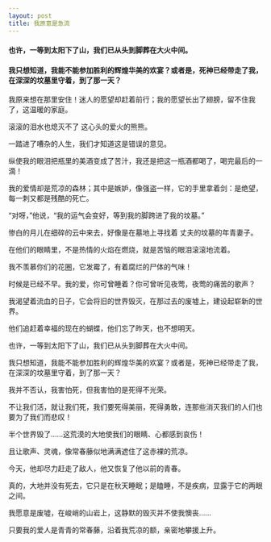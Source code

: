 ```yaml
---
layout: post
title: 我原意是急流
---
```

#### 也许，一等到太阳下了山，我们已从头到脚葬在大火中间。
#### 我只想知道，我能不能参加胜利的辉煌华美的欢宴？或者是，死神已经带走了我，在深深的坟墓里守着，到了那一天？
<!-- more -->
我原来想在那里安住！迷人的愿望却赶着前行；我的愿望长出了翅膀，留不住我了，这温暖的家庭。

滚滚的泪水也熄灭不了 这心头的爱火的熊熊。

一踏进了嘈杂的人生，我们才知道这是错误的意见。

纵使我的眼泪把瓶里的美酒变成了苦汁，我还是把这一瓶酒都喝了，喝完最后的一滴！

我的爱情却是荒凉的森林；其中是嫉妒，像强盗一样，它的手里拿着剑：是绝望，每一刺又都是残酷的死亡。

“对呀，”他说，“我的运气会变好，等到我的脚跨进了我的坟墓。”

惨白的月儿在细碎的云中来去，好像是在墓地上寻找着 丈夫的坟墓的年青妻子。

在他们的眼睛里，不是热情的火焰在燃烧，就是苦恼的眼泪滚滚地流着。

我不羡慕你们的花圈，它发霉了，有着腐烂的尸体的气味！

时候是已经不早。我的爱，你可曾睡着？你可曾听见夜莺，夜莺的痛苦的歌声？

我渴望着流血的日子，它会将旧的世界毁灭，在那过去的废墟上，建设起崭新的世界。

他们追赶着幸福的现在的蝴蝶，他们忘了昨天，也不想明天。

也许，一等到太阳下了山，我们已从头到脚葬在大火中间。

我只想知道，我能不能参加胜利的辉煌华美的欢宴？或者是，死神已经带走了我，在深深的坟墓里守着，到了那一天？

我并不否认，我害怕死，但我害怕的是死得不光荣。

不让我们活，就让我们死，我们要死得美丽，死得勇敢，连那些消灭我们的人们也要为了我们而悲叹！

半个世界毁了……这荒漠的大地使我们的眼睛、心都感到哀伤！

且让歌声、灵魂，像常春藤似地满满遮住了这赤裸的荒凉。

今天，他却尽力赶走了敌人，他又恢复了他以前的青春。

真的，大地并没有死去，它只是在秋天睡眠；是瞌睡，不是疾病，显露于它的两眼之间。

我愿意是废墟，在峻峭的山岩上，这静默的毁灭并不使我懊丧……

只要我的爱人是青青的常春藤，沿着我荒凉的额，亲密地攀援上升。